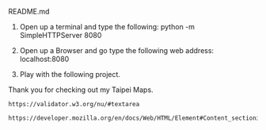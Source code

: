 README.md

1. Open up a terminal and type the following: 
        python -m SimpleHTTPServer 8080

2. Open up a Browser and go type the following web address:
        localhost:8080

3. Play with the following project. 

Thank you for checking out my Taipei Maps. 



<!-- Made HTML Changes to errors from the following site: -->
	https://validator.w3.org/nu/#textarea
<!-- HTML Semantics Guide -->
	https://developer.mozilla.org/en/docs/Web/HTML/Element#Content_sectioning



